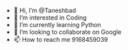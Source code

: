 - 👋 Hi, I’m @Taneshbad
- 👀 I’m interested in Coding
- 🌱 I’m currently learning Python
- 💞️ I’m looking to collaborate on Google
- 📫 How to reach me 9168459039

<!---
Taneshbad/Taneshbad is a ✨ special ✨ repository because its `README.md` (this file) appears on your GitHub profile.
You can click the Preview link to take a look at your changes.
--->
